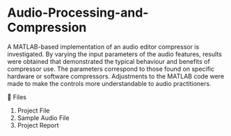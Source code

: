 # Audio-Processing-and-Compression

A MATLAB-based implementation of an audio editor compressor is investigated. By varying the input parameters of the audio features, results were obtained that demonstrated the typical behaviour and benefits of compressor use. The parameters correspond to those found on specific hardware or software compressors. Adjustments to the MATLAB code were made to make the controls more understandable to audio practitioners.

💫 Files

1. Project File
2. Sample Audio File
3. Project Report
